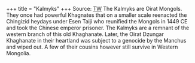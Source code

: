 +++
title = "Kalmyks"
+++
Source: [TW](https://x.com/blog_supplement/status/1977964225763946967)
The Kalmyks are Oirat Mongols. They once had powerful Khagnates that on a smaller scale reenacted the Chingizid heydays under Esen Taiji who reunified the Mongols in 1449 CE and took the Chinese emperor prisoner. The Kalmyks are a remnant of the western branch of this old Khaghanate. Later, the Oirat Dzungar Khaghanate in their heartland was subject to a genocide by the Manchus and wiped out. A few of their cousins however still survive in Western Mongolia.